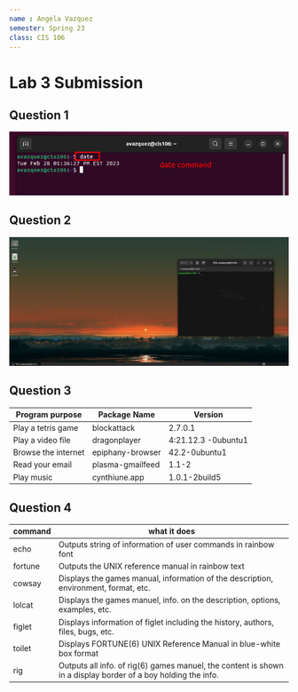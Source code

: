 ```yaml
---
name : Angela Vazquez
semester: Spring 23
class: CIS 106
---
```


# Lab 3 Submission 

## Question 1
![q1.1](q1.1.png)

## Question 2
![q2.1](q2.1.png)

## Question 3
| Program purpose     | Package Name     | Version             |
| ------------------- | ---------------- | ------------------- |
| Play a tetris game  | blockattack      | 2.7.0.1             |
| Play a video file   | dragonplayer     | 4:21.12.3 -0ubuntu1 |
| Browse the internet | epiphany-browser | 42.2-0ubuntu1       |
| Read your email     | plasma-gmailfeed | 1.1-2               |
| Play music          | cynthiune.app    | 1.0.1-2build5       |

## Question 4
| command | what it does                                                                                                  |
| ------- | ------------------------------------------------------------------------------------------------------------- |
| echo    | Outputs string of information of user commands in rainbow font                                                |
| fortune | Outputs the UNIX reference manual in rainbow text                                                             |
| cowsay  | Displays the games manual, information of  the description, environment, format, etc.                         |
| lolcat  | Displays the games manuel, info. on the description,  options, examples, etc.                                 |
| figlet  | Displays information of figlet including the history, authors,  files, bugs, etc.                             |
| toilet  | Displays FORTUNE(6)                                      UNIX Reference Manual     in blue-white box format   |
| rig     | Outputs all info. of rig(6) games manuel, the content is shown in a display border of a boy holding the info. |